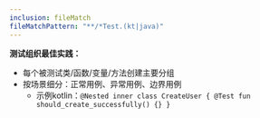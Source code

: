 ```yaml
---
inclusion: fileMatch
fileMatchPattern: "**/*Test.(kt|java)"
---
```


**测试组织最佳实践：**

- 每个被测试类/函数/变量/方法创建主要分组
- 按场景细分：正常用例、异常用例、边界用例
  + 示例kotlin：`@Nested inner class CreateUser { @Test fun should_create_successfully() {} }`
